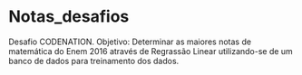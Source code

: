 # Notas_desafios

Desafio CODENATION.
Objetivo:
Determinar as maiores notas de matemática do Enem 2016 através de Regrassão Linear 
utilizando-se de um banco de dados para treinamento dos dados. 
